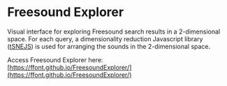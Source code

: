# Freesound Explorer

Visual interface for exploring Freesound search results in a 2-dimensional space.
For each query, a dimensionality reduction Javascript library ([tSNEJS](https://github.com/karpathy/tsnejs)) is used for arranging the sounds in the 2-dimensional space.

Access Freesound Explorer here: [https://ffont.github.io/FreesoundExplorer/](https://ffont.github.io/FreesoundExplorer/)
